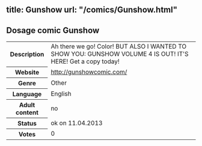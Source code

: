 title: Gunshow
url: "/comics/Gunshow.html"
---
Dosage comic Gunshow
-----------------------------------------

<table class="comicinfo">
<tr>
<th>Description</th><td>Ah there we go! Color! BUT ALSO I WANTED TO SHOW YOU: GUNSHOW VOLUME 4 IS OUT! IT'S HERE! Get a copy today!</td>
</tr>
<tr>
<th>Website</th><td><a href="http://gunshowcomic.com/">http://gunshowcomic.com/</a></td>
</tr>
<tr>
<th>Genre</th><td>Other</td>
</tr>
<tr>
<th>Language</th><td>English</td>
</tr>
<tr>
<th>Adult content</th><td>no</td>
</tr>
<tr>
<th>Status</th><td>ok on 11.04.2013</td>
</tr>
<tr>
<th>Votes</th><td>0</div></td>
</tr>
</table>
